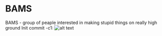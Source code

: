 # BAMS
BAMS - group of peaple interested in making stupid things on really high ground
Init commit -c1: 
![alt text][logo]

[logo]: https://github.com/BAMS/images/readme/c1.png 

